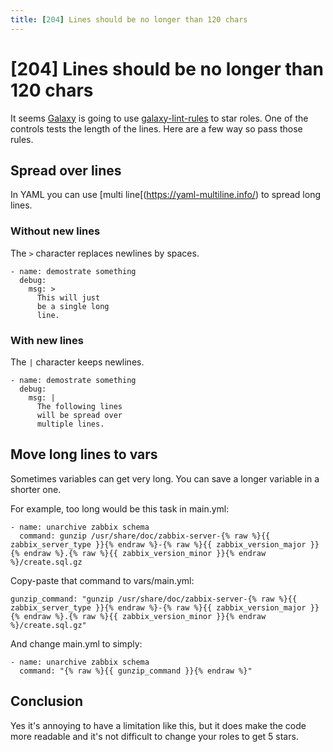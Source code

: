 ```yaml
---
title: [204] Lines should be no longer than 120 chars
---
```


# [204] Lines should be no longer than 120 chars

It seems [Galaxy](https://galaxy.ansible.com) is going to use [galaxy-lint-rules](https://github.com/ansible/galaxy-lint-rules) to star roles.
One of the controls tests the length of the lines. Here are a few way so pass those rules.

## Spread over lines
In YAML you can use [multi line[(https://yaml-multiline.info/) to spread long lines.

### Without new lines
The `>` character replaces newlines by spaces.
```
- name: demostrate something
  debug: 
    msg: >
      This will just
      be a single long
      line.
```

### With new lines
The `|` character keeps newlines.
```
- name: demostrate something
  debug:
    msg: |
      The following lines
      will be spread over
      multiple lines.
```

## Move long lines to vars
Sometimes variables can get very long. You can save a longer variable in a shorter one.

For example, too long would be this task in main.yml:
```
- name: unarchive zabbix schema
  command: gunzip /usr/share/doc/zabbix-server-{% raw %}{{ zabbix_server_type }}{% endraw %}-{% raw %}{{ zabbix_version_major }}{% endraw %}.{% raw %}{{ zabbix_version_minor }}{% endraw %}/create.sql.gz
```

Copy-paste that command to vars/main.yml:
```
gunzip_command: "gunzip /usr/share/doc/zabbix-server-{% raw %}{{ zabbix_server_type }}{% endraw %}-{% raw %}{{ zabbix_version_major }}{% endraw %}.{% raw %}{{ zabbix_version_minor }}{% endraw %}/create.sql.gz"
```

And change main.yml to simply:
```
- name: unarchive zabbix schema
  command: "{% raw %}{{ gunzip_command }}{% endraw %}"
```

## Conclusion
Yes it's annoying to have a limitation like this, but it does make the code more readable and it's not difficult to change your roles to get 5 stars.

